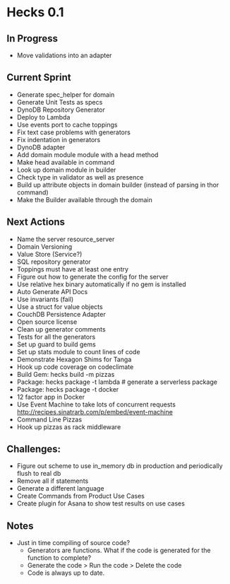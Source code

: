 # Hecks 0.1

## In Progress
* Move validations into an adapter

## Current Sprint
* Generate spec_helper for domain
* Generate Unit Tests as specs
* DynoDB Repository Generator
* Deploy to Lambda
* Use events port to cache toppings
* Fix text case problems with generators
* Fix indentation in generators
* DynoDB adapter
* Add domain module module with a head method
* Make head available in command
* Look up domain module in builder
* Check type in validator as well as presence
* Build up attribute objects in domain builder (instead of parsing in thor command)
* Make the Builder available through the domain

## Next Actions
* Name the server resource_server
* Domain Versioning
* Value Store (Service?)
* SQL repository generator
* Toppings must have at least one entry
* Figure out how to generate the config for the server
* Use relative hex binary automatically if no gem is installed
* Auto Generate API Docs
* Use invariants (fail)
* Use a struct for value objects
* CouchDB Persistence Adapter
* Open source license
* Clean up generator comments
* Tests for all the generators
* Set up guard to build gems
* Set up stats module to count lines of code
* Demonstrate Hexagon Shims for Tanga
* Hook up code coverage on codeclimate
* Build Gem: hecks build -m pizzas
* Package: hecks package -t lambda # generate a serverless package
* Package: hecks package -t docker
* 12 factor app in Docker
* Use Event Machine to take lots of concurrent requests http://recipes.sinatrarb.com/p/embed/event-machine
* Command Line Pizzas
* Hook up pizzas as rack middleware

## Challenges:
* Figure out scheme to use in_memory db in production and periodically flush to real db
* Remove all if statements
* Generate a different language
* Create Commands from Product Use Cases
* Create plugin for Asana to show test results on use cases

## Notes
* Just in time compiling of source code?
  * Generators are functions.  What if the code is generated for the function to complete?
  * Generate the code > Run the code > Delete the code
  * Code is always up to date.
